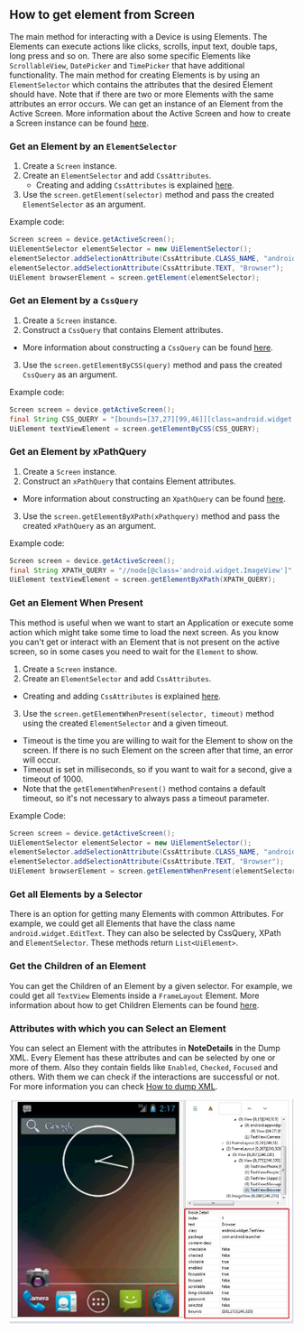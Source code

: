 ## How to get element from Screen

The main method for interacting with a Device is using Elements. The Elements can execute actions like clicks, scrolls, input text, double taps, long press and so on. There are also some specific Elements like `ScrollableView`, `DatePicker` and `TimePicker` that have additional functionality. The main method for creating Elements is by using an `ElementSelector` which contains the attributes that the desired Element should have. Note that if there are two or more Elements with the same attributes an error occurs. We can get an instance of an Element from the Active Screen. More information about the Active Screen and how to create a Screen instance can be found [here](active-screen.md).

### Get an Element by an `ElementSelector`

1. Create a `Screen` instance.
2. Create an `ElementSelector` and add `CssAttributes`.
   * Creating and adding `CssAttributes` is explained [here](create-element-selector.md).
3. Use the `screen.getElement(selector)` method and pass the created `ElementSelector` as an argument.

Example code:

```java
Screen screen = device.getActiveScreen();
UiElementSelector elementSelector = new UiElementSelector();
elementSelector.addSelectionAttribute(CssAttribute.CLASS_NAME, "android.widget.TextView");
elementSelector.addSelectionAttribute(CssAttribute.TEXT, "Browser");
UiElement browserElement = screen.getElement(elementSelector);
```

### Get an Element by a `CssQuery`

1. Create a `Screen` instance.
2. Construct a `CssQuery` that contains Element attributes.
  * More information about constructing a `CssQuery` can be found [here](create-xpath-and-cssquery.md).
3. Use the `screen.getElementByCSS(query)` method and pass the created `CssQuery` as an argument.

Example code:

```java
Screen screen = device.getActiveScreen();
final String CSS_QUERY = "[bounds=[37,27][99,46]][class=android.widget.TextView]";
UiElement textViewElement = screen.getElementByCSS(CSS_QUERY);
```

### Get an Element by xPathQuery

1. Create a `Screen` instance.
2. Construct an `xPathQuery` that contains Element attributes.
  * More information about constructing an `XpathQuery` can be found [here](create-xpath-and-cssquery.md).
3. Use the `screen.getElementByXPath(xPathquery)` method and pass the created `xPathQuery` as an argument.

Example code:

```java
Screen screen = device.getActiveScreen();
final String XPATH_QUERY = "//node[@class='android.widget.ImageView']";
UiElement textViewElement = screen.getElementByXPath(XPATH_QUERY);
```

### Get an Element When Present

This method is useful when we want to start an Application or execute some action which might take some time to load the next screen. As you know you can't get or interact with an Element that is not present on the active screen, so in some cases you need to wait for the `Element` to show.

1. Create a `Screen` instance.
2. Create an `ElementSelector` and add `CssAttributes`.
  * Creating and adding `CssAttributes` is explained [here](create-element-selector.md).
3. Use the `screen.getElementWhenPresent(selector, timeout)` method using the created `ElementSelector` and a given timeout.
  * Timeout is the time you are willing to wait for the Element to show on the screen. If there is no such Element on the screen after that time, an error will occur.
  * Timeout is set in milliseconds, so if you want to wait for a second, give a timeout of 1000.
  * Note that the `getElementWhenPresent()` method contains a default timeout, so it's not necessary to always pass a timeout parameter.

Example Code:

```java
Screen screen = device.getActiveScreen();
UiElementSelector elementSelector = new UiElementSelector();
elementSelector.addSelectionAttribute(CssAttribute.CLASS_NAME, "android.widget.TextView");
elementSelector.addSelectionAttribute(CssAttribute.TEXT, "Browser");
UiElement browserElement = screen.getElementWhenPresent(elementSelector, 3000);
```

### Get all Elements by a Selector

There is an option for getting many Elements with common Attributes. For example, we could get all Elements that have the class name `android.widget.EditText`. They can also be selected by CssQuery, XPath and `ElementSelector`. These methods return `List<UiElement>`.

### Get the Children of an Element

You can get the Children of an Element by a given selector. For example, we could get all `TextView` Elements inside a `FrameLayout` Element. More information about how to get Children Elements can be found [here](get-children.md).

### Attributes with which you can Select an Element ###

You can select an Element with the attributes in **NoteDetails** in the Dump XML. Every Element has these attributes and can be selected by one or more of them. Also they contain fields like `Enabled`, `Checked`, `Focused` and others. With them we can check if the interactions are successful or not. For more information you can check [How to dump XML](xml-dump.md).

![XML Dump](images/DumpXmlAttributes.jpg)
